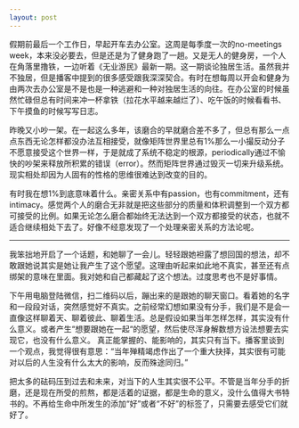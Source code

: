 ```yaml
---
layout: post
---
```


假期前最后一个工作日，早起开车去办公室。这周是每季度一次的no-meetings week，本来没必要去，但是还是为了健身跑了一趟。又是无人的健身房，一个人在角落里撸铁，一边听着《无业游民》最新一期。这一期谈论独居生活。虽然我并不独居，但是播客中提到的很多感受跟我深深契合。有时在想每周以开会和健身为由两次去办公室是不是也是一种逃避和一种对独居生活的向往。在办公室的时候虽然忙碌但总有时间来冲一杯拿铁（拉花水平越来越烂了）、吃午饭的时候看看书、下午摸鱼的时候写写日志。

昨晚又小吵一架。在一起这么多年，该磨合的早就磨合差不多了，但总有那么一点点东西无论怎样都没办法互相接受，就像矩阵世界里总有1%那么一小撮反动分子不愿意接受这个世界一样，于是就成了系统不稳定的根源，periodically通过不愉快的吵架来释放所积累的错误（error）。然而矩阵世界通过毁灭一切来升级系统。现实相处却因为人固有的性格的思维很难达到改变的目的。

有时我在想1%到底意味着什么。亲密关系中有passion，也有commitment，还有intimacy。感觉两个人的磨合无非就是把这些部分的质量和体积调整到一个双方都可接受的比例。如果无论怎么磨合都始终无法达到一个双方都接受的状态，也就不适合继续相处下去了。好像不经意发现了一个处理亲密关系的方法论呢。

* * *

我笨拙地开启了一个话题，和她聊了一会儿。轻轻跟她袒露了想回国的想法，却不敢跟她说其实是她让我产生了这个愿望。这理由听起来如此地不真实，甚至还有点绑架的意味在里面。我对她和自己都藏起了这个想法。过度思考也不是好事情。

下午用电脑登陆微信，扫二维码以后，蹦出来的是跟她的聊天窗口。看着她的名字和一段段对话，突然感觉好不真实。之前经常幻想如果没有分手，我们是不是会一直像这样聊着天、聊着彼此、聊着生活。总是假设如果当年怎样怎样，其实没有什么意义。或者产生“想要跟她在一起“的愿望，然后使尽浑身解数想方设法想要去实现它，也没有什么意义。 真正能掌握的、能影响的，其实只有当下。播客里谈到一个观点，我觉得很有意思：“当年殚精竭虑作出了一个重大抉择，其实很有可能对以后的人生没有什么太大的影响，反而殊途同归。”

把太多的砝码压到过去和未来，对当下的人生其实很不公平。不管是当年分手的折磨，还是现在所受的煎熬，都是活着的证据，都是生命的意义，没什么值得大书特书的。不再给生命中所发生的添加“好”或者“不好”的标签了，只需要去感受它们就好了。
